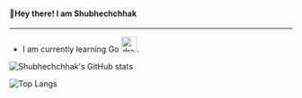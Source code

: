 ####  👋Hey there! I am Shubhechchhak
---
- I am currently learning Go <img src="https://external-content.duckduckgo.com/iu/?u=https%3A%2F%2Fblog-img.luanruisong.com%2Fblog%2Fimg%2F20210304140340.gif" alt="drawing" width="28"/>.


![Shubhechchhak's GitHub stats](https://github-readme-stats.vercel.app/api?username=orangeseeds&show_icons=true&bg_color=00000000)

![Top Langs](https://github-readme-stats.vercel.app/api/top-langs/?username=orangeseeds&layout=compact)
